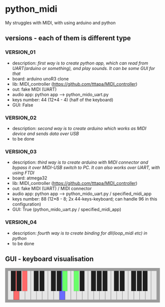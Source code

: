 # python_midi
My struggles with MIDI, with using arduino and python

## versions - each of them is different type

### VERSION_01
  - description: *first way is to create python app, which can read from UART(arduino or something), and play sounds. It can be some GUI for that*
  - board: arduino unoR3 clone
  - lib: MIDI_controller (https://github.com/tttapa/MIDI_controller)
  - out: fake MIDI (UART)
  - audio app: python app --> python_mido_uart.py
  - keys number: 44 (12*4 - 4) (half of the keyboard)
  - GUI: False
  
### VERSION_02

  - description: *second way is to create arduino which works as MIDI device and sends data over USB*
  - to be done
  
### VERSION_03

  - description: *third way is to create arduino with MIDI connector and bypass it over MIDI-USB switch to PC. It can also works over UART, with using FTDI*
  - board: atmega32
  - lib: MIDI_controller (https://github.com/tttapa/MIDI_controller)
  - out: fake MIDI (UART) / MIDI connector
  - audio app: python app --> python_mido_uart.py / specified_midi_app
  - keys number: 88 (12*8 - 8; 2x 44-keys-keyboard; can handle 96 in this configuration)
  - GUI: True (python_mido_uart.py / specified_midi_app)
  
### VERSION_04

  - description: *fourth way is to create binding for dll(loop_midi etc) in python*
  - to be done
  
  
## GUI - keyboard visualisation

![image](keyboard_gui.png)
